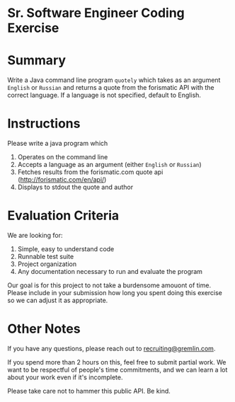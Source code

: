 # Sr. Software Engineer Coding Exercise

# Summary
Write a Java command line program `quotely` which takes as an argument `English` or `Russian` and returns a quote from the forismatic API with the correct language.
If a language is not specified, default to English.

# Instructions

Please write a java program which 
1. Operates on the command line
1. Accepts a language as an argument (either `English` or `Russian`)
1. Fetches results from the forismatic.com quote api (http://forismatic.com/en/api/)
1. Displays to stdout the quote and author

# Evaluation Criteria

We are looking for:

1. Simple, easy to understand code
1. Runnable test suite
1. Project organization
1. Any documentation necessary to run and evaluate the program

Our goal is for this project to not take a burdensome amouont of time. Please include in your submission how long you spent doing this exercise so we can adjust it as appropriate.

# Other Notes
If you have any questions, please reach out to recruiting@gremlin.com.

If you spend more than 2 hours on this, feel free to submit partial work. We want to be respectful of people's time commitments, and we can learn a lot about your work even if it's incomplete.

Please take care not to hammer this public API. Be kind.
